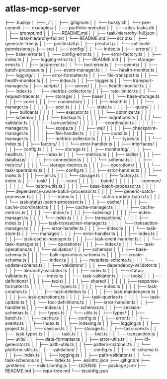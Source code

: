 # atlas-mcp-server

├── .husky/
│   ├── _/
│   │   ├── .gitignore
│   │   └── husky.sh
│   └── pre-commit
├── examples/
│   ├── portfolio-website/
│   │   ├── atlas-tasks.db
│   │   ├── prompt.md
│   │   ├── README.md
│   │   ├── task-hierarchy-full.json
│   │   └── task-hierarchy-full.txt
│   └── README.md
├── scripts/
│   ├── generate-tree.js
│   ├── postinstall.js
│   ├── prestart.js
│   └── set-build-permissions.js
├── src/
│   ├── config/
│   │   └── index.ts
│   ├── errors/
│   │   ├── base-error.ts
│   │   ├── config-error.ts
│   │   ├── error-factory.ts
│   │   ├── index.ts
│   │   ├── logging-error.ts
│   │   ├── README.md
│   │   ├── storage-error.ts
│   │   ├── task-error.ts
│   │   └── tool-error.ts
│   ├── events/
│   │   ├── batch-processor.ts
│   │   ├── event-manager.ts
│   │   └── health-monitor.ts
│   ├── logging/
│   │   ├── error-formatter.ts
│   │   ├── file-transport.ts
│   │   ├── health-monitor.ts
│   │   ├── index.ts
│   │   ├── logger.ts
│   │   └── transport-manager.ts
│   ├── scripts/
│   ├── server/
│   │   ├── health-monitor.ts
│   │   ├── index.ts
│   │   ├── metrics-collector.ts
│   │   ├── rate-limiter.ts
│   │   └── request-tracer.ts
│   ├── storage/
│   │   ├── base/
│   │   │   └── base-storage.ts
│   │   ├── core/
│   │   │   ├── connection/
│   │   │   │   ├── health.ts
│   │   │   │   ├── manager.ts
│   │   │   │   ├── pool.ts
│   │   │   │   └── state.ts
│   │   │   ├── query/
│   │   │   │   ├── builder.ts
│   │   │   │   ├── executor.ts
│   │   │   │   └── optimizer.ts
│   │   │   ├── schema/
│   │   │   │   ├── backup.ts
│   │   │   │   ├── migrations.ts
│   │   │   │   └── validator.ts
│   │   │   ├── transactions/
│   │   │   │   ├── coordinator.ts
│   │   │   │   ├── manager.ts
│   │   │   │   └── scope.ts
│   │   │   ├── wal/
│   │   │   │   ├── checkpoint-manager.ts
│   │   │   │   ├── file-handler.ts
│   │   │   │   ├── index.ts
│   │   │   │   ├── manager.ts
│   │   │   │   ├── metrics-collector.ts
│   │   │   │   └── types.ts
│   │   │   └── index.ts
│   │   ├── factory/
│   │   │   └── error-handler.ts
│   │   ├── interfaces/
│   │   │   ├── config.ts
│   │   │   └── storage.ts
│   │   ├── monitoring/
│   │   │   ├── health.ts
│   │   │   ├── index.ts
│   │   │   └── metrics.ts
│   │   ├── sqlite/
│   │   │   ├── database/
│   │   │   │   ├── connection.ts
│   │   │   │   └── schema.ts
│   │   │   ├── metrics/
│   │   │   │   └── storage-metrics.ts
│   │   │   ├── operations/
│   │   │   │   └── task-operations.ts
│   │   │   ├── config.ts
│   │   │   ├── error-handler.ts
│   │   │   ├── index.ts
│   │   │   ├── init.ts
│   │   │   └── storage.ts
│   │   ├── factory.ts
│   │   └── index.ts
│   ├── task/
│   │   ├── core/
│   │   │   ├── batch/
│   │   │   │   ├── common/
│   │   │   │   │   └── batch-utils.ts
│   │   │   │   ├── base-batch-processor.ts
│   │   │   │   ├── dependency-aware-batch-processor.ts
│   │   │   │   ├── generic-batch-processor.ts
│   │   │   │   ├── index.ts
│   │   │   │   ├── status-update-batch.ts
│   │   │   │   └── task-status-batch-processor.ts
│   │   │   ├── cache/
│   │   │   │   ├── cache-coordinator.ts
│   │   │   │   ├── cache-manager.ts
│   │   │   │   ├── cache-metrics.ts
│   │   │   │   └── index.ts
│   │   │   ├── indexing/
│   │   │   │   ├── index-manager.ts
│   │   │   │   └── index.ts
│   │   │   ├── transactions/
│   │   │   │   ├── index.ts
│   │   │   │   ├── task-transaction-manager.ts
│   │   │   │   └── transaction-manager.ts
│   │   │   ├── error-handler.ts
│   │   │   ├── index.ts
│   │   │   └── task-store.ts
│   │   ├── manager/
│   │   │   ├── error-handler.ts
│   │   │   ├── index.ts
│   │   │   ├── task-cache-manager.ts
│   │   │   ├── task-event-handler.ts
│   │   │   └── task-manager.ts
│   │   ├── operations/
│   │   │   ├── index.ts
│   │   │   └── task-operations.ts
│   │   └── validation/
│   │       ├── schemas/
│   │       │   ├── base-schema.ts
│   │       │   ├── bulk-operations-schema.ts
│   │       │   ├── create-schema.ts
│   │       │   ├── index.ts
│   │       │   ├── metadata-schema.ts
│   │       │   └── update-schema.ts
│   │       ├── validators/
│   │       │   ├── dependency-validator.ts
│   │       │   ├── hierarchy-validator.ts
│   │       │   ├── index.ts
│   │       │   └── status-validator.ts
│   │       ├── index.ts
│   │       └── task-validator.ts
│   ├── tools/
│   │   ├── definitions/
│   │   │   ├── tools/
│   │   │   │   ├── shared/
│   │   │   │   │   ├── response-formatter.ts
│   │   │   │   │   └── types.ts
│   │   │   │   ├── index.ts
│   │   │   │   ├── task-creation.ts
│   │   │   │   ├── task-deletion.ts
│   │   │   │   ├── task-maintenance.ts
│   │   │   │   ├── task-operations.ts
│   │   │   │   ├── task-queries.ts
│   │   │   │   └── task-update.ts
│   │   │   └── tool-definitions.ts
│   │   ├── error-handler.ts
│   │   ├── handler.ts
│   │   ├── index.ts
│   │   ├── schemas.ts
│   │   ├── session-schemas.ts
│   │   ├── types.ts
│   │   └── utils.ts
│   ├── types/
│   │   ├── batch.ts
│   │   ├── cache.ts
│   │   ├── config.ts
│   │   ├── error.ts
│   │   ├── events.ts
│   │   ├── index.ts
│   │   ├── indexing.ts
│   │   ├── logging.ts
│   │   ├── project.ts
│   │   ├── session.ts
│   │   ├── storage.ts
│   │   ├── task-core.ts
│   │   ├── task-types.ts
│   │   ├── task.ts
│   │   ├── tool.ts
│   │   └── transaction.ts
│   ├── utils/
│   │   ├── date-formatter.ts
│   │   ├── error-utils.ts
│   │   ├── id-generator.ts
│   │   ├── path-utils.ts
│   │   ├── pattern-matcher.ts
│   │   └── platform-utils.ts
│   ├── validation/
│   │   ├── config.ts
│   │   ├── id-schema.ts
│   │   ├── index.ts
│   │   ├── logging.ts
│   │   ├── path-validator.ts
│   │   └── task-schemas.ts
│   └── index.ts
├── .eslintrc.json
├── .gitignore
├── .prettierrc
├── eslint.config.js
├── LICENSE
├── package.json
├── README.md
├── repo-tree.md
└── tsconfig.json

